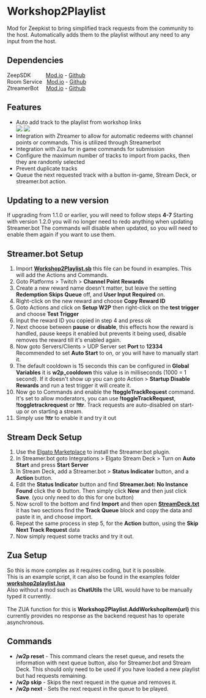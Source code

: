 # Workshop2Playlist
Mod for Zeepkist to bring simplified track requests from the community to the host. Automatically adds them to the playlist without any need to any input from the host.

## Dependencies
ZeepSDK&nbsp;&nbsp;&nbsp;&nbsp;&nbsp;&nbsp;&nbsp;&nbsp;&nbsp;&nbsp;[Mod.io](https://mod.io/g/zeepkist/m/zeepsdk) - [Github](https://github.com/donderjoekel/ZeepSDK/)<br>
Room Service&nbsp;&nbsp;&nbsp;[Mod.io](https://mod.io/g/zeepkist/m/room-service) - [Github](https://github.com/Kilandor/RoomService)<br>
ZtreamerBot&nbsp;&nbsp;&nbsp;&nbsp;&nbsp;[Mod.io](https://mod.io/g/zeepkist/m/ztreamerbot) - [Github](https://github.com/Kilandor/ZtreamerBot)

## Features
- Auto add track to the playlist from workshop links<br />
  ![](https://zeepkist.kilandor.com/mods/workshop2playlist/images/added_tracks.png)
  ![](https://zeepkist.kilandor.com/mods/workshop2playlist/images/added_tracks_2.png)
- Integration with Ztreamer to allow for automatic redeems with channel points or commands. This is utilized through Streamerbot
- Integration with Zua for in game commands for submission
- Configure the maximum number of tracks to import from packs, then they are randomly selected
- Prevent duplicate tracks
- Queue the next requested track with a button in-game, Stream Deck, or streamer.bot action.

## Updating to a new version
If upgrading from 1.1.0 or earlier, you will need to follow steps **4-7**
Starting with version 1.2.0 you will no longer need to redo anything when updating Streamer.bot
The commands will disable when updated, so you will need to enable them again if you want to use them.


## Streamer.bot Setup
1. Import **[Workshop2Playlist.sb](Examples/Workshop2Playlist.sb)** this file can be found in examples. This will add the Actions and Commands.
2. Goto Platforms > Twitch > **Channel Point Rewards**
3. Create a new reward name doesn't matter, but leave the setting **Redemption Skips Queue** off, and **User Input Required** on.
4. Right-click on the new reward and choose **Copy Reward ID**
5. Goto Actions and click on **Setup W2P** then right-click on the **test trigger** and choose **Test Trigger**
6. Input the reward ID you copied in step 4 and press ok
7. Next choose between **pause** or **disable**, this effects how the reward is handled, pause keeps it enabled but prevents it being used, disable removes the reward till it's enabled again. 
8. Now goto Servers/Clients > UDP Server set **Port** to **12334** Recommended to set **Auto Start** to on, or you will have to manually start it. 
9. The default cooldown is 15 seconds this can be configured in **Global Variables** it is **w2p_cooldown** this value is in milliseconds (1000 = 1 second). If it doesn't show up you can goto Action > **Startup Disable Rewards** and run a test trigger it will create it. 
10. Now go to Commands and enable the **!toggleTrackRequest** command. It's set to allow moderators, you can use **!toggleTrackRequest**, **!toggletrackrequest** or **!ttr**. Track requests are auto-disabled on start-up or on starting a stream. 
11. Simply use **!ttr** to enable it and try it out

## Stream Deck Setup
1. Use the [Elgato Marketplace](https://marketplace.elgato.com/product/streamerbot-5c942a07-4bf6-4207-a2f2-f8599c398f2a) to install the Streamer.bot plugin.
2. In Streamer.bot goto Integrations > Elgato Stream Deck > Turn on **Auto Start** and press **Start Server**
3. In Stream Deck, add a Streamer.bot > **Status Indicator** button, and a **Action** button.
4. Edit the **Status Indicator** button and find **Streamer.bot: No Instance Found** click the ⚙️ button. Then simply click **New** and then just click **Save**. (you only need to do this for one button)
5. Now scroll to the bottom and find **Import** and then open **[StreamDeck.txt](Examples/StreamDeck.txt)** it has two sections find the **Track Queue** block and copy the data and paste it in, and choose import.
6. Repeat the same process in step 5, for the **Action** button, using the **Skip Next Track Request** data
6. Now simply request some tracks and try it out.

## Zua Setup
So this is more complex as it requires coding, but it is possible.<br>
This is an example script, it can also be found in the examples folder **[workshop2playlist.lua](Examples/workshop2playlist.lua)**<br>
Also without a mod such as **ChatUtils** the URL would have to be manually typed it currently.<br><br>
The ZUA function for this is **Workshop2Playlist.AddWorkshopItem(url)** this currently provides no response as the backend request has to operate asynchronous.

## Commands
- **/w2p reset** - This command clears the reset queue, and resets the information with next queue button, also for Streamer.bot and Stream Deck. This should only need to be used if you have loaded a new playlist but had requests remaining.
- **/w2p skip**  - Skips the next request in the queue and removes it.
- **/w2p next**  - Sets the next request in the queue to be played.
 